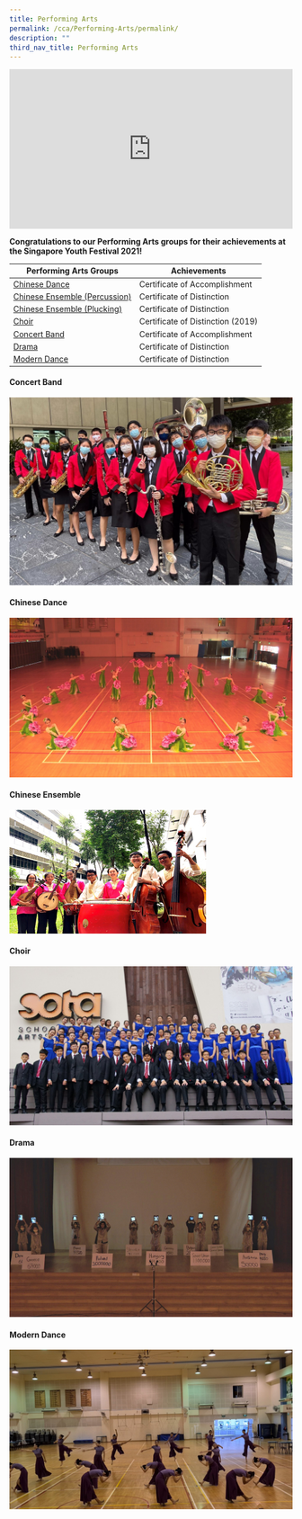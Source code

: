 ```yaml
---
title: Performing Arts
permalink: /cca/Performing-Arts/permalink/
description: ""
third_nav_title: Performing Arts
---
```

<div style="position:relative;width:100%;padding-bottom: 56.25%;height: 0; overflow: hidden;"><iframe style="position: absolute; top: 0; left: 0; width: 100%; height: 100%;" src="https://www.youtube.com/embed/bGvnP8zjQ8Q" title="MFSS Performing Arts CCAs: Interview with Our Students" frameborder="0" allow="accelerometer; autoplay; clipboard-write; encrypted-media; gyroscope; picture-in-picture" allowfullscreen></iframe></div>

**Congratulations to our Performing Arts groups for their achievements at the Singapore Youth Festival 2021!**

| Performing Arts Groups | Achievements |
| --- | --- |
| [Chinese Dance](/cca/Performing-Arts/chinese-dance/permalink/) | Certificate of Accomplishment |
| [Chinese Ensemble (Percussion)](/cca/Performing-Arts/chinese-ensemble/permalink/) | Certificate of Distinction |
| [Chinese Ensemble (Plucking)](/cca/Performing-Arts/chinese-ensemble/permalink/) | Certificate of Distinction |
| [Choir](/cca/Performing-Arts/choir/permalink/) | Certificate of Distinction (2019) |
| [Concert Band](/cca/Performing-Arts/concert-band/permalink/) | Certificate of Accomplishment |
| [Drama](/cca/Performing-Arts/drama/permalink/) | Certificate of Distinction |
| [Modern Dance](/cca/Performing-Arts/modern-dance/permalink/) | Certificate of Distinction |

#### Concert Band
[![Concert Band](/images/CCA%20thumbnails/thumbnail_band.jpg)](/cca/Performing-Arts/concert-band/permalink/)

#### Chinese Dance
[![Chinese Dance](/images/CCA%20thumbnails/thumbnail_ChineseDance.jpg)](/cca/Performing-Arts/chinese-dance/permalink/)

#### Chinese Ensemble
[![Chinese Ensemble](/images/CCA%20thumbnails/thumbnail_ChineseOrchestra2018.jpg)](/cca/Performing-Arts/chinese-ensemble/permalink/)

#### Choir
[![Choir](/images/sota.jpg)](/cca/Performing-Arts/choir/permalink/)

#### Drama
[![Drama](/images/CCA%20thumbnails/thumbnail_drama.jpg)](/cca/Performing-Arts/drama/permalink/)

#### Modern Dance
[![Modern Dance](/images/CCA%20thumbnails/thumbnail_moderndance.jpg)](/cca/Performing-Arts/modern-dance/permalink/)